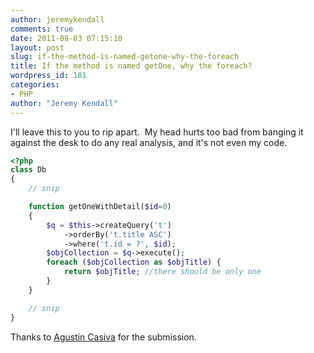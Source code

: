 ```yaml
---
author: jeremykendall
comments: true
date: 2011-08-03 07:15:10
layout: post
slug: if-the-method-is-named-getone-why-the-foreach
title: If the method is named getOne, why the foreach?
wordpress_id: 181
categories:
- PHP
author: "Jeremy Kendall"
---
```


I'll leave this to you to rip apart.  My head hurts too bad from banging it against the desk to do any real analysis, and it's not even my code.

```php
<?php
class Db
{
    // snip

    function getOneWithDetail($id=0)
    {
        $q = $this->createQuery('t')
            ->orderBy('t.title ASC')
            ->where('t.id = ?', $id);
        $objCollection = $q->execute();
        foreach ($objCollection as $objTitle) {
            return $objTitle; //there should be only one 
        }
    }

    // snip
}
``` 

Thanks to [Agustin Casiva](http://www.casivaagustin.com.ar/) for the submission.

